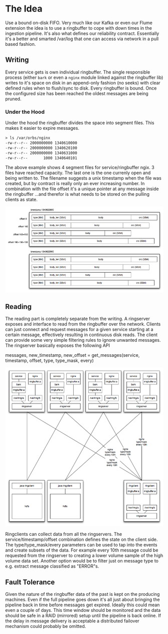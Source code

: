 # The Idea

Use a bound on-disk FIFO. Very much like our Kafka or even our Flume extension the idea is to use a ringbuffer to cope with down times in the ingestion pipeline. It's also what defines our reliability contract. Essentially it's a better and smarted /var/log that one can access via network in a pull based fashion.


## Writing

Every service gets is own individual ringbuffer. The single responsible process (either `bark` or even a `nginx` module linked against the ringbuffer lib) writes to it's space on disk in an append-only fashion (no seeks) with clear defined rules when to flush/sync to disk. Every ringbuffer is bound. Once the configured size has been reached the oldest messages are being pruned.


### Under the Hood

Under the hood the ringbuffer divides the space into segment files. This makes it easier to expire messages.

    > ls /var/orbs/nginx
    -rw-r--r-- 2000000000 1340610000
    -rw-r--r-- 2000000000 1340620100
    -rw-r--r-- 2000000000 1340631000
    -rw-r--r--       1000 1340640101

The above example shows 4 segment files for service/ringbuffer ngix. 3 files have reached capacity. The last one is the one currenly open and being written to. The filename suggests a unix timestamp when the file was created, but by contract is really only an ever increasing number. In combination with the file offset it's a unique pointer at any message inside the ringbuffer ...and therefor is what needs to be stored on the pulling clients as state.

![segments](https://github.com/tcurdt/orbs/raw/master/docs/segments.png)

## Reading

The reading part is completely separate from the writing. A ringserver exposes and interface to read from the ringbuffer over the network. Clients can just connect and request messages for a given service starting at a certain message, effectively resulting in continuous disk reads. The client can provide some very simple filtering rules to ignore unwanted messages. The ringserver basically exposes the following API

 messages, new_timestamp, new_offset = get_messages(service, timestamp, offset, type, type_mask, every)

![architecture](https://github.com/tcurdt/orbs/raw/master/docs/architecture.png)

Ringclients can collect data from all the ringservers. The service/timestamp/offset combination defines the state on the client side.
The type/type_mask/every parameters can be used to tap into the events and create subsets of the data. For example every 10th message could be requested from the ringserver to creating a lower volume sample of the high volume data set. Another option would be to filter just on message type to e.g. extract message classified as "ERROR"s.

## Fault Tolerance

Given the nature of the ringbuffer data of the past is kept on the producing machines. Even if the full pipeline goes down it's all just about bringing the pipeline back in time before messages get expired. Ideally this could mean even a couple of days. This time window should be monitored and the data should be safe in a RAID (mirrored) setup until the pipeline is back online.
If the delay in message delivery is acceptable a distributed failover mechanism could probably be omitted.

